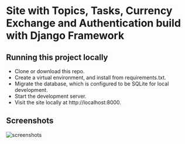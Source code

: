 # Site with Topics, Tasks, Currency Exchange and Authentication build with Django Framework

## Running this project locally
- Clone or download this repo.
- Create a virtual environment, and install from requirements.txt.
- Migrate the database, which is configured to be SQLite for local development.
- Start the development server.
- Visit the site locally at http://localhost:8000.

## Screenshots
![screenshots](https://imgur.com/NR1KNkw)
